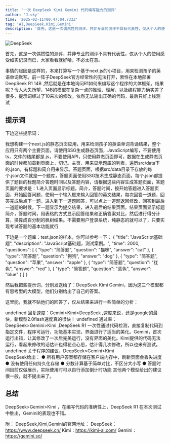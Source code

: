 ```yaml
---
title: '一次 DeepSeek Kimi Gemini 代码编写能力的测评'
author: 'J.sky'
time: '2025-02-11T00:47:04.733Z'
tag: 'AI,DeepSeek,Kimi,Gemini'
description: '首先，这是一次偶然性的测评，并非专业的测评不具有代表性，仅从个人的使用感受如实记录而已，大家看看就好哈，不必太在意。'
---
```


![DeepSeek](https://www.suiyan.cc/assets/images/2025/ds.png)

首先，这是一次偶然性的测评，并非专业的测评不具有代表性，仅从个人的使用感受如实记录而已，大家看看就好哈，不必太在意。

事情的起因是这样的，本来打算写一个基于next.js的小项目，用来检测孩子的英语单词默写。前一阵子DeepSeek官方经常性的无法打开，索性在本地部署DeepSeek R1 14B ,然后就是在本地询问R1如何来编写这个程序的大体框架。结果呢？令人大失所望，14B的模型在复杂一点的推理、理解、以及编程能力确实差了很多，提示词经过了10来次的修改，依然无法输出正确的代码，最后只好上线测试

## 提示词

下边这些提示词：

我想构建一个next.js的静态页面应用，用来检测孩子的英语单词背诵结果，整个应用只有两个主要页面，请使用SSG生成静态页面，JavaScript编写，不要使用ts，文件的结尾都是.js，不要使用API，只使用静态页面即可，数据在生成静态页面的时候都加载到页面上，切记。主页，用来显示题库的列表，遍历src/data下的.json，有标题和简介用来显示。答题页面，根据src/data目录下存放的每个.json文件就是一个题库，答题页面使用SSG技术生成静态页面，每个.json都提供了题目的标题简介答题时间以及答题内容，请根据这些内容生成答题页面，答题页面的要求是：1.进入页面显示标题，简介，答题时间，按开始答题进入答题页面，开始回答问题，使用一个输入框来输入回答的英文结果，每次回答一道题，回答完成后点下一题，进入到下一道题回答，可以点上一道题返回修改，回答到最后一道题的时候，下一题显示为提交结果，进入最后的结果页面，结果页面显示标题简介，答题时间，用表格的方式显示回答结果和正确答案对比，然后进行得分计算，换算成百分制的枫树结果。不需要用户登录系统，纯静态的就可以了，只要实现考试答题的基本功能就行

下边是一个题库：test.json的样本，你可以参考一下：
{
    "title": "JavaScript基础题",
    "description": "JavaScript基础题，测试案例。",
    "time": 2000,
    "questions": [
      {
        "type": "简答题",
        "question": "猫咪",
        "answer": "cat"
      },
      {
          "type": "简答题",
          "question": "狗狗", 
          "answer": "dog"
      },
      {
          "type": "简答题",
          "question": "苹果", 
          "answer": "apple"
      },
      {
          "type": "简答题",
          "question": "红色", 
          "answer": "red"
      },
      {
          "type": "简答题",
          "question": "蓝色", 
          "answer": "blue"
      }
    ]
  }

然后我把些提示词，分别发送给了：DeepSeek Kimi Gemini，因为这三个模型都有思考型的大模型，他们分别给出了自己的答案。

这里能，我就不贴他们的回答了，仅从结果来进行一些简单的分析：

undefined 回复速度：Gemini>Kimi>DeepSeek ,速度来说，还是google的最快，新模型2.0flash速度真的很快！
undefined 通过率：DeepSeek>Gemini>Kimi ,DeepSeek R1 一次性通过代码检测，直接复制代码到指定文件，程序可运行，功能基本实现，界面进行了适当的美化。Gemini，首次运行出错，让其修改了一次后完美运行，没有界面的美化。Kimi提供的代码无法运行，看起来修改的话估计也得花点心思，估计得几次修改，所以也米有测试。
undefined 关于程序的建议，DeepSeek>Gemini>Kimi  
DeepSeek给出：
● 所有用户答案都存储在客户端内存中，刷新页面会丢失进度
● 没有使用任何持久化存储
● 分数计算基于简单对比，不区分大小写
● 答题时间目前仅做展示，实际使用时可以自行添加倒计时功能
其他两个模型给出的建议很一般，就不提出来了。

## 总结

DeepSeek>Gemini>Kimi ，在编写代码的准确性上，DeepSeek R1 在本次测试中胜出，Gemini的表现也不错。

附：
DeepSeek,Kimi,Gemini的官网地址：
DeepSeek：https://www.deepseek.cn/
Kimi：https://kimi-ai.com/
Gemini：https://gemini.so/


